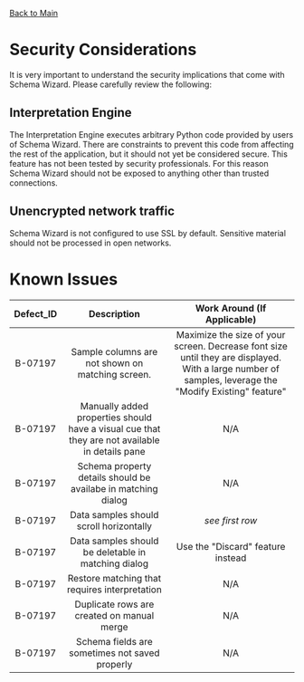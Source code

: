 [Back to Main](https://github.com/deleidos/de-schema-wizard/#schema-wizard)

# Security Considerations
It is very important to understand the security implications that come with Schema Wizard.  Please carefully review the following:

## Interpretation Engine
The Interpretation Engine executes arbitrary Python code provided by users of Schema Wizard.  There are constraints to prevent this code from affecting the rest of the application, but it should not yet be considered secure.  This feature has not been tested by security professionals.  For this reason Schema Wizard should not be exposed to anything other than trusted connections.

## Unencrypted network traffic
Schema Wizard is not configured to use SSL by default.  Sensitive material should not be processed in open networks.

# Known Issues

| Defect_ID | Description | Work Around (If Applicable) |
|:-------------:|:-------------:|:-----------:|
| B-07197 | Sample columns are not shown on matching screen. | Maximize the size of your screen.  Decrease font size until they are displayed.  With a large number of samples, leverage the "Modify Existing" feature" | 
| B-07197 | Manually added properties should have a visual cue that they are not available in details pane | N/A |
| B-07197 | Schema property details should be availabe in matching dialog | N/A |
| B-07197 | Data samples should scroll horizontally | *see first row* |
| B-07197 | Data samples should be deletable in matching dialog | Use the "Discard" feature instead |
| B-07197 | Restore matching that requires interpretation | N/A |
| B-07197 | Duplicate rows are created on manual merge | N/A |
| B-07197 | Schema fields are sometimes not saved properly | N/A |

